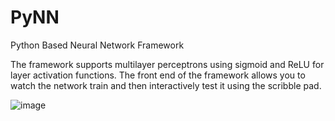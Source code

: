 # PyNN
Python Based Neural Network Framework

The framework supports multilayer perceptrons using sigmoid and ReLU for layer activation functions. 
The front end of the framework allows you to watch the network train and then interactively test it using the scribble pad.

![image](https://github.com/bradylangdale/PyNN/assets/16706826/f8857d71-e83e-4cc2-a965-9fde85e6937c)
